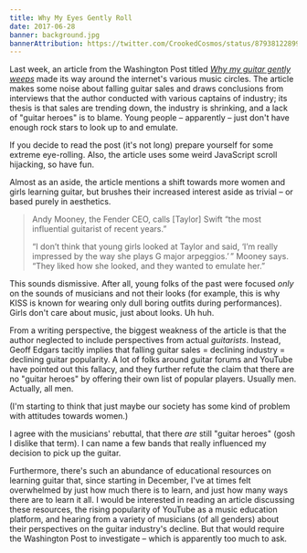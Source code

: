 ```yaml
---
title: Why My Eyes Gently Roll
date: 2017-06-28
banner: background.jpg
bannerAttribution: https://twitter.com/CrookedCosmos/status/879381228998320128
---
```


Last week, an article from the Washington Post titled [_Why my guitar gently weeps_][article] made its way around the internet's various music circles. The article makes some noise about falling guitar sales and draws conclusions from interviews that the author conducted with various captains of industry; its thesis is that sales are trending down, the industry is shrinking, and a lack of "guitar heroes" is to blame. Young people – apparently – just don't have enough rock stars to look up to and emulate.

If you decide to read the post (it's not long) prepare yourself for some extreme eye-rolling. Also, the article uses some weird JavaScript scroll hijacking, so have fun.

Almost as an aside, the article mentions a shift towards more women and girls learning guitar, but brushes their increased interest aside as trivial – or based purely in aesthetics.

> Andy Mooney, the Fender CEO, calls [Taylor] Swift “the most influential guitarist of recent years.”
>
> “I don’t think that young girls looked at Taylor and said, ‘I’m really impressed by the way she plays G major arpeggios.’ ” Mooney says. “They liked how she looked, and they wanted to emulate her.”

This sounds dismissive. After all, young folks of the past were focused _only_ on the sounds of musicians and not their looks (for example, this is why KISS is known for wearing only dull boring outfits during performances). Girls don't care about music, just about looks. Uh huh.

From a writing perspective, the biggest weakness of the article is that the author neglected to include perspectives from actual _guitarists_. Instead, Geoff Edgars tacitly implies that falling guitar sales = declining industry = declining guitar popularity. A lot of folks around guitar forums and YouTube have pointed out this fallacy, and they further refute the claim that there are no "guitar heroes" by offering their own list of popular players. Usually men. Actually, all men.

(I'm starting to think that just maybe our society has some kind of problem with attitudes towards women.)

I agree with the musicians' rebuttal, that there _are_ still "guitar heroes" (gosh I dislike that term). I can name a few bands that really influenced my decision to pick up the guitar.

Furthermore, there's such an abundance of educational resources on learning guitar that, since starting in December, I've at times felt overwhelmed by just how much there is to learn, and just how many ways there are to learn it all. I would be interested in reading an article discussing these resources, the rising popularity of YouTube as a music education platform, and hearing from a variety of musicians (of all genders) about their perspectives on the guitar industry's decline. But that would require the Washington Post to investigate – which is apparently too much to ask.

[article]: https://www.washingtonpost.com/graphics/2017/lifestyle/the-slow-secret-death-of-the-electric-guitar/

